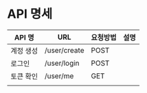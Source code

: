# API 명세
| API 명| URL| 요청방법| 설명 |
|---|---|---|---|
|계정 생성|/user/create|POST||
|로그인|/user/login|POST||
|토큰 확인|/user/me|GET||
|||||


